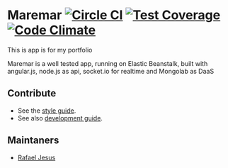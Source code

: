 Maremar [![Circle CI](https://circleci.com/gh/rafaeljesus/maremar.png?style=badge)](https://circleci.com/gh/rafaeljesus/maremar) [![Test Coverage](https://codeclimate.com/github/rafaeljesus/maremar/badges/coverage.svg)](https://codeclimate.com/github/rafaeljesus/maremar) [![Code Climate](https://codeclimate.com/github/rafaeljesus/maremar/badges/gpa.svg)](https://codeclimate.com/github/rafaeljesus/maremar)
===============

This is app is for my portfolio

Maremar is a well tested app, running on Elastic Beanstalk, built with angular.js, node.js as api, socket.io for realtime and Mongolab as DaaS

Contribute
----------

* See the [style guide](https://github.com/copycopter/style-guide).
* See also [development guide](https://github.com/thoughtbot/guides).

Maintaners
----------

* [Rafael Jesus](https://github.com/rafaeljesus)
